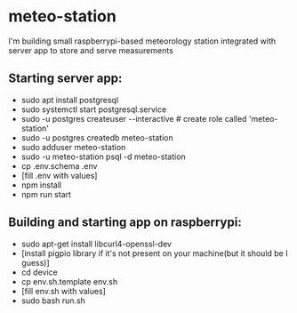 # meteo-station
I'm building small raspberrypi-based meteorology station integrated with server app to store and serve measurements

## Starting server app:
- sudo apt install postgresql
- sudo systemctl start postgresql.service
- sudo -u postgres createuser --interactive # create role called 'meteo-station'
- sudo -u postgres createdb meteo-station
- sudo adduser meteo-station
- sudo -u meteo-station psql -d meteo-station
- cp .env.schema .env
- [fill .env with values]
- npm install
- npm run start

## Building and starting app on raspberrypi:
- sudo apt-get install libcurl4-openssl-dev
- [install pigpio library if it's not present on your machine(but it should be I guess)]
- cd device
- cp env.sh.template env.sh
- [fill env.sh with values]
- sudo bash run.sh

